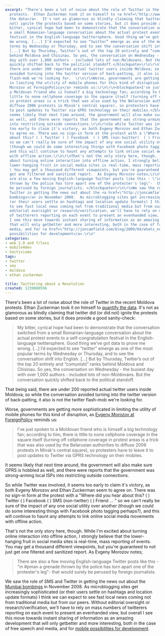 ```yaml
---
excerpt: "There's been a lot of noise about the role of Twitter in the recent Moldova
  protests.  Ethan Zuckerman took it on himself to <a href=\"http://www.ethanzuckerman.com/blog/2009/04/13/studying-twitter-and-the-moldovan-protests/\">quantify
  the data</a>.  It's not as glamorous as blindly claiming that twitter did (or did
  not) ignite the protests based on some stories, but it does provide a good sanity-check:\r\n\r\n<blockquote>My
  bitter, cynical hope had been to demonstrate that the conversation switched from
  a small Romanian-language conversation about the actual protest events to a self-congratulation
  festival in the English-language twittersphere. Good thing we’ve got data to prove
  me wrong. [...] I’d expected to see “twitter” emerge as one of the most popular
  terms by Wednesday or Thursday, and to see the conversation shift into English.
  [...] But by Thursday, Twitter’s out of the top 20 entirely and “comunistii” ranks
  behind Moldova and Chisinau. So yes, the conversation on Wednesday - the busiest
  day with over 1,000 authors - included lots of non-Moldovans. But the conversation
  quickly shifted back to the political standoff.</blockquote>\r\n\r\nThat being said,
  there are under 200 reported actual twitter users inside Moldova; so while the conversation
  avoided turning into the twitter version of back-patting, it also is not the twitter
  flash-mob we're looking for.  \r\n\r\nWorse, governments are getting more sophisticated
  in limiting the utility of mobile phones for this kind of disruption, as <a href=\"http://neteffect.foreignpolicy.com/posts/2009/04/07/moldovas_twitter_revolution\">Evgeny
  Morozov at ForeignPolicy</a> reminds us:\r\n\r\n<blockquote>I've just spoken to
  a Moldovan friend who is himself a big technology fan; according to him, there is
  little to none cellphone coverage in the square itself (turning off cellphone coverage
  in protest areas is a trick that was also used by the Belarusian authorities to
  diffuse 2006 protests in Minsk's central square), so protesters have to leave it
  to post updates to Twitter via GPRS technology on their mobiles.</blockquote>\r\n\r\nIt
  seems likely that next time around, the government will also make sure GPRS is hobbled
  as well, and there were reports that the government was strong-arming local ISPs
  into restricting outside connections.\r\n\r\nSo while Twitter was involved, it seems
  too early to claim it's victory, as both Evgeny Morozov and Ethan Zuckerman seem
  to agree on. There was no sign-in form at the protest with a \"Where did you hear
  about this? ( ) Twitter ( ) Facebook  ( ) SMS (non-twitter)  ( ) Friend  ... \"
  so we can't really be sure of the impact of any one social utility over another
  (though we could do some interesting things with Facebook photo tagging perhaps?),
  and this will continue to haunt any attempts to link online social media movements
  with offline action.\r\n\r\nThat's not the only story here, though.  While I'm excited
  about turning online interaction into offline action, I strongly believe that the
  lower-hanging fruit in social media sites is real-time, mass reporting of events.
  \ You may get a thousand different viewpoints, but you're guaranteed to not just
  get one filtered and sanitized report.  As Evgeny Morozov notes;\r\n\r\n<blockquote>There
  are also a few moving English-language Twitter posts like this - \"in #pman  a grenade
  thrown by the police has torn apart one of the protester's leg\"-  that would surely
  be perused by foreign journalists. </blockquote>\r\n\r\nWe saw the role of SMS and
  Twitter in getting the news out about the <a href=\"http://joncamfield.com/blog/2008/11/whats_happening_in_mumbai_twit.html\">Mumbai
  bombings</a> in November 2008.  As microblogging sites get increasingly sophisticated
  (or their users settle on hashtags and location update formats) I think we can expect
  to see fast local news coming not from traditional media but from our peers.  Without
  editorial oversight or research/verification, we'll have to rely on mass numbers
  of twitterers reporting on each event to present an evenhanded view, but overall
  I see this move towards instant sharing of information as an amazing development
  that will only getbetter and more interesting, both in the case of free speech and
  media, and for <a href=\"http://joncamfield.com/blog/2009/04/whats_next.html\">mobile
  possibilities for development</a>.\r\n"
categories:
- web 2.0 and f/loss
- mobile4dev
- hactivismo
tags:
- twitter
- sms
- moldova
- ethan zuckerman

title: Twittering about a Revolution
created: 1239800596
---
```

There's been a lot of noise about the role of Twitter in the recent Moldova protests.  Ethan Zuckerman took it on himself to <a href="http://www.ethanzuckerman.com/blog/2009/04/13/studying-twitter-and-the-moldovan-protests/">quantify the data</a>.  It's not as glamorous as blindly claiming that twitter did (or did not) ignite the protests based on some stories, but it does provide a good sanity-check:

<blockquote>My bitter, cynical hope had been to demonstrate that the conversation switched from a small Romanian-language conversation about the actual protest events to a self-congratulation festival in the English-language twittersphere. Good thing we’ve got data to prove me wrong. [...] I’d expected to see “twitter” emerge as one of the most popular terms by Wednesday or Thursday, and to see the conversation shift into English. [...] But by Thursday, Twitter’s out of the top 20 entirely and “comunistii” ranks behind Moldova and Chisinau. So yes, the conversation on Wednesday - the busiest day with over 1,000 authors - included lots of non-Moldovans. But the conversation quickly shifted back to the political standoff.</blockquote>

That being said, there are under 200 reported actual twitter users inside Moldova; so while the conversation avoided turning into the twitter version of back-patting, it also is not the twitter flash-mob we're looking for.  

Worse, governments are getting more sophisticated in limiting the utility of mobile phones for this kind of disruption, as <a href="http://neteffect.foreignpolicy.com/posts/2009/04/07/moldovas_twitter_revolution">Evgeny Morozov at ForeignPolicy</a> reminds us:

<blockquote>I've just spoken to a Moldovan friend who is himself a big technology fan; according to him, there is little to none cellphone coverage in the square itself (turning off cellphone coverage in protest areas is a trick that was also used by the Belarusian authorities to diffuse 2006 protests in Minsk's central square), so protesters have to leave it to post updates to Twitter via GPRS technology on their mobiles.</blockquote>

It seems likely that next time around, the government will also make sure GPRS is hobbled as well, and there were reports that the government was strong-arming local ISPs into restricting outside connections.

So while Twitter was involved, it seems too early to claim it's victory, as both Evgeny Morozov and Ethan Zuckerman seem to agree on. There was no sign-in form at the protest with a "Where did you hear about this? ( ) Twitter ( ) Facebook  ( ) SMS (non-twitter)  ( ) Friend  ... " so we can't really be sure of the impact of any one social utility over another (though we could do some interesting things with Facebook photo tagging perhaps?), and this will continue to haunt any attempts to link online social media movements with offline action.

That's not the only story here, though.  While I'm excited about turning online interaction into offline action, I strongly believe that the lower-hanging fruit in social media sites is real-time, mass reporting of events.  You may get a thousand different viewpoints, but you're guaranteed to not just get one filtered and sanitized report.  As Evgeny Morozov notes;

<blockquote>There are also a few moving English-language Twitter posts like this - "in #pman  a grenade thrown by the police has torn apart one of the protester's leg"-  that would surely be perused by foreign journalists. </blockquote>

We saw the role of SMS and Twitter in getting the news out about the <a href="http://joncamfield.com/blog/2008/11/whats_happening_in_mumbai_twit.html">Mumbai bombings</a> in November 2008.  As microblogging sites get increasingly sophisticated (or their users settle on hashtags and location update formats) I think we can expect to see fast local news coming not from traditional media but from our peers.  Without editorial oversight or research/verification, we'll have to rely on mass numbers of twitterers reporting on each event to present an evenhanded view, but overall I see this move towards instant sharing of information as an amazing development that will only getbetter and more interesting, both in the case of free speech and media, and for <a href="http://joncamfield.com/blog/2009/04/whats_next.html">mobile possibilities for development</a>.
<!--break-->

